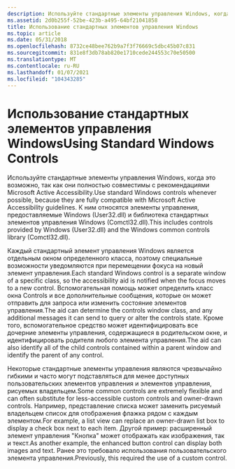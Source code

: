 ```yaml
---
description: Используйте стандартные элементы управления Windows, когда это возможно, так как они полностью совместимы с рекомендациями Microsoft Active Accessibility. К ним относятся элементы управления, предоставляемые Windows (User32.dll) и библиотека стандартных элементов управления Windows (Comctl32.dll).
ms.assetid: 2d0b255f-52be-423b-a495-64bf21041858
title: Использование стандартных элементов управления Windows
ms.topic: article
ms.date: 05/31/2018
ms.openlocfilehash: 8732ce48bee762b9a7f3f76669c5dbc45b07c831
ms.sourcegitcommit: 831e8f3db78ab820e1710cede244553c70e50500
ms.translationtype: MT
ms.contentlocale: ru-RU
ms.lasthandoff: 01/07/2021
ms.locfileid: "104343285"
---
```

# <a name="using-standard-windows-controls"></a><span data-ttu-id="538e0-104">Использование стандартных элементов управления Windows</span><span class="sxs-lookup"><span data-stu-id="538e0-104">Using Standard Windows Controls</span></span>

<span data-ttu-id="538e0-105">Используйте стандартные элементы управления Windows, когда это возможно, так как они полностью совместимы с рекомендациями Microsoft Active Accessibility.</span><span class="sxs-lookup"><span data-stu-id="538e0-105">Use standard Windows controls whenever possible, because they are fully compatible with Microsoft Active Accessibility guidelines.</span></span> <span data-ttu-id="538e0-106">К ним относятся элементы управления, предоставляемые Windows (User32.dll) и библиотека стандартных элементов управления Windows (Comctl32.dll).</span><span class="sxs-lookup"><span data-stu-id="538e0-106">This includes controls provided by Windows (User32.dll) and the Windows common controls library (Comctl32.dll).</span></span>

<span data-ttu-id="538e0-107">Каждый стандартный элемент управления Windows является отдельным окном определенного класса, поэтому специальные возможности уведомляются при перемещении фокуса на новый элемент управления.</span><span class="sxs-lookup"><span data-stu-id="538e0-107">Each standard Windows control is a separate window of a specific class, so the accessibility aid is notified when the focus moves to a new control.</span></span> <span data-ttu-id="538e0-108">Вспомогательная помощь может определить класс окна Controls и все дополнительные сообщения, которые он может отправить для запроса или изменить состояние элементов управления.</span><span class="sxs-lookup"><span data-stu-id="538e0-108">The aid can determine the controls window class, and any additional messages it can send to query or alter the controls state.</span></span> <span data-ttu-id="538e0-109">Кроме того, вспомогательное средство может идентифицировать все дочерние элементы управления, содержащиеся в родительском окне, и идентифицировать родителя любого элемента управления.</span><span class="sxs-lookup"><span data-stu-id="538e0-109">The aid can also identify all of the child controls contained within a parent window and identify the parent of any control.</span></span>

<span data-ttu-id="538e0-110">Некоторые стандартные элементы управления являются чрезвычайно гибкими и часто могут подставляться для менее доступных пользовательских элементов управления и элементов управления, рисуемых владельцем.</span><span class="sxs-lookup"><span data-stu-id="538e0-110">Some common controls are extremely flexible and can often substitute for less-accessible custom controls and owner-drawn controls.</span></span> <span data-ttu-id="538e0-111">Например, представление списка может заменить рисуемый владельцем список для отображения флажка рядом с каждым элементом.</span><span class="sxs-lookup"><span data-stu-id="538e0-111">For example, a list view can replace an owner-drawn list box to display a check box next to each item.</span></span> <span data-ttu-id="538e0-112">Другой пример: расширенный элемент управления "Кнопка" может отображать как изображения, так и текст.</span><span class="sxs-lookup"><span data-stu-id="538e0-112">As another example, the enhanced button control can display both images and text.</span></span> <span data-ttu-id="538e0-113">Ранее это требовало использования пользовательского элемента управления.</span><span class="sxs-lookup"><span data-stu-id="538e0-113">Previously, this required the use of a custom control.</span></span>

 

 




